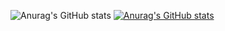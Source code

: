 ![Anurag's GitHub stats](https://github-readme-stats.vercel.app/api?username=ahmedelshamy4&theme=dark&show_icons=true)
[![Anurag's GitHub stats](https://github-readme-stats.vercel.app/api?username=ahmedelshamy4)](https://github.com/ahmedelshamy4/github-readme-stats)

